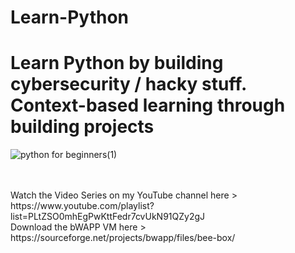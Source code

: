 # Learn-Python
Learn Python by building cybersecurity / hacky stuff. Context-based learning through building projects
====
![python for beginners(1)](https://github.com/user-attachments/assets/f69cf56d-adf2-4fd4-ba89-84e230c07ea5)

<br>
<br>
Watch the Video Series on my YouTube channel here > https://www.youtube.com/playlist?list=PLtZSO0mhEgPwKttFedr7cvUkN91QZy2gJ
<br>
Download the bWAPP VM here > https://sourceforge.net/projects/bwapp/files/bee-box/
